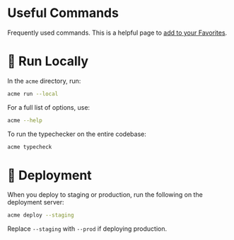 # Useful Commands

Frequently used commands. This is a helpful page to [add to your Favorites](https://www.notion.so/Navigating-with-the-sidebar-7ef7287cee00464d9a813073b02ce24a).

# 🚚 Run Locally

In the `acme` directory, run: 

```bash
acme run --local
```

For a full list of options, use:

```bash
acme --help
```

To run the typechecker on the entire codebase:

```bash
acme typecheck
```

# 🚢 Deployment

When you deploy to staging or production, run the following on the deployment server:

```bash
acme deploy --staging 
```

Replace `--staging` with `--prod` if deploying production.